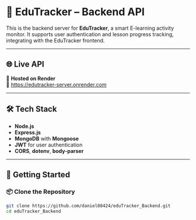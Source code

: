 # 🧠 EduTracker – Backend API

This is the backend server for **EduTracker**, a smart E-learning activity monitor. It supports user authentication and lesson progress tracking, integrating with the EduTracker frontend.

---

## 🌐 Live API

📍 **Hosted on Render**  
🔗 https://edutracker-server.onrender.com

---

## 🛠️ Tech Stack

- **Node.js**
- **Express.js**
- **MongoDB** with **Mongoose**
- **JWT** for user authentication
- **CORS**, **dotenv**, **body-parser**

---

## 🚀 Getting Started

### 📦 Clone the Repository

```bash
git clone https://github.com/daniel08424/eduTracker_Backend.git
cd eduTracker_Backend

